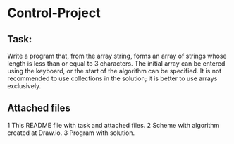 # Control-Project
## Task: 
Write a program that, from the array string, forms an array of strings whose length is less than or equal to 3 characters. The initial array can be entered using the keyboard, or the start of the algorithm can be specified. It is not recommended to use collections in the solution; it is better to use arrays exclusively.
## Attached files
1 This README file with task and attached files.
2 Scheme with algorithm created at Draw.io.
3 Program with solution.
